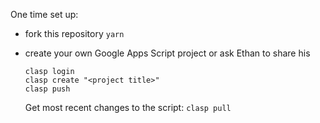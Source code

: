 One time set up:

- fork this repository
  `yarn`
- create your own Google Apps Script project or ask Ethan to share his

  ```
  clasp login
  clasp create "<project title>"
  clasp push
  ```

  Get most recent changes to the script:
  `clasp pull`
